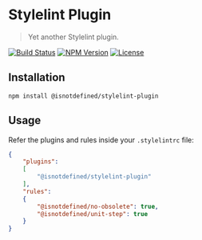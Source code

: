 Stylelint Plugin
================

> Yet another Stylelint plugin.

[![Build Status](https://img.shields.io/github/workflow/status/isnotdefinedcom/stylelint-plugin/ci.svg)](https://github.com/isnotdefinedcom/stylelint-plugin/actions?query=workflow:ci)
[![NPM Version](https://img.shields.io/npm/v/@isnotdefined/stylelint-plugin.svg)](https://npmjs.com/package/@isnotdefined/stylelint-plugin)
[![License](https://img.shields.io/npm/l/@isnotdefined/stylelint-plugin.svg)](https://npmjs.com/package/@isnotdefined/stylelint-plugin)


Installation
------------

```
npm install @isnotdefined/stylelint-plugin
```


Usage
-----

Refer the plugins and rules inside your `.stylelintrc` file:

```json
{
	"plugins":
	[
		"@isnotdefined/stylelint-plugin"
	],
	"rules":
	{
		"@isnotdefined/no-obsolete": true,
		"@isnotdefined/unit-step": true
	}
}
```
